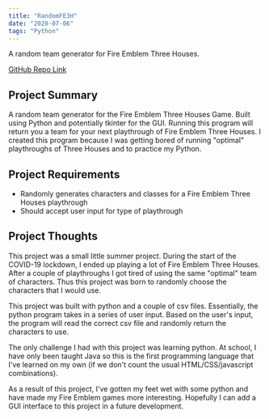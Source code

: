 ```yaml
---
title: "RandomFE3H"
date: "2020-07-06"
tags: "Python"
---
```

A random team generator for Fire Emblem Three Houses.


[GitHub Repo Link](https://github.com/JasonTuyen/RandomFE3H)


## Project Summary
A random team generator for the Fire Emblem Three Houses Game. 
Built using Python and potentially tkinter for the GUI.
Running this program will return you a team for your next playthrough of Fire Emblem Three Houses. 
I created this program because I was getting bored of running "optimal" playthroughs of Three Houses and to practice my Python.


## Project Requirements
* Randomly generates characters and classes for a Fire Emblem Three Houses playthrough
* Should accept user input for type of playthrough


## Project Thoughts
This project was a small little summer project. 
During the start of the COVID-19 lockdown, I ended up playing a lot of Fire Emblem Three Houses. 
After a couple of playthroughs I got tired of using the same "optimal" team of characters. 
Thus this project was born to randomly choose the characters that I would use.


This project was built with python and a couple of csv files. Essentially, the python program takes in a series of user input.
Based on the user's input, the program will read the correct csv file and randomly return the characters to use.


The only challenge I had with this project was learning python. At school, I have only been taught Java so this is the first programming language that I've learned on my own (if we don't count the usual HTML/CSS/javascript combinations).


As a result of this project, I've gotten my feet wet with some python and have made my Fire Emblem games more interesting.
Hopefully I can add a GUI interface to this project in a future development.